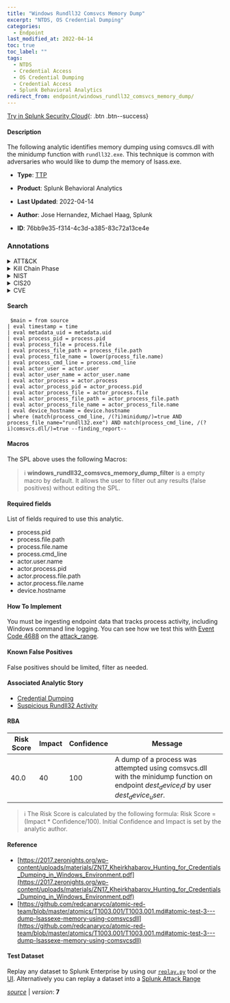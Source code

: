 ```yaml
---
title: "Windows Rundll32 Comsvcs Memory Dump"
excerpt: "NTDS, OS Credential Dumping"
categories:
  - Endpoint
last_modified_at: 2022-04-14
toc: true
toc_label: ""
tags:
  - NTDS
  - Credential Access
  - OS Credential Dumping
  - Credential Access
  - Splunk Behavioral Analytics
redirect_from: endpoint/windows_rundll32_comsvcs_memory_dump/
---
```




[Try in Splunk Security Cloud](https://www.splunk.com/en_us/cyber-security.html){: .btn .btn--success}

#### Description

The following analytic identifies memory dumping using comsvcs.dll with the minidump function with `rundll32.exe`. This technique is common with adversaries who would like to dump the memory of lsass.exe.

- **Type**: [TTP](https://github.com/splunk/security_content/wiki/Detection-Analytic-Types)
- **Product**: Splunk Behavioral Analytics

- **Last Updated**: 2022-04-14
- **Author**: Jose Hernandez, Michael Haag, Splunk
- **ID**: 76bb9e35-f314-4c3d-a385-83c72a13ce4e

### Annotations
<details>
  <summary>ATT&CK</summary>

<div markdown="1">

#### [ATT&CK](https://attack.mitre.org/)

| ID          | Technique   | Tactic         |
| ----------- | ----------- |--------------- |
| [T1003.003](https://attack.mitre.org/techniques/T1003/003/) | NTDS | Credential Access |

| [T1003](https://attack.mitre.org/techniques/T1003/) | OS Credential Dumping | Credential Access |

</div>
</details>


<details>
  <summary>Kill Chain Phase</summary>

<div markdown="1">

* Exploitation


</div>
</details>


<details>
  <summary>NIST</summary>

<div markdown="1">

* DE.CM



</div>
</details>

<details>
  <summary>CIS20</summary>

<div markdown="1">

* CIS 10



</div>
</details>

<details>
  <summary>CVE</summary>

<div markdown="1">


</div>
</details>


#### Search

```
 $main = from source  
| eval timestamp = time  
| eval metadata_uid = metadata.uid  
| eval process_pid = process.pid 
| eval process_file = process.file 
| eval process_file_path = process_file.path 
| eval process_file_name = lower(process_file.name) 
| eval process_cmd_line = process.cmd_line 
| eval actor_user = actor.user 
| eval actor_user_name = actor_user.name 
| eval actor_process = actor.process 
| eval actor_process_pid = actor_process.pid 
| eval actor_process_file = actor_process.file 
| eval actor_process_file_path = actor_process_file.path 
| eval actor_process_file_name = actor_process_file.name 
| eval device_hostname = device.hostname 
| where (match(process_cmd_line, /(?i)minidump/)=true AND process_file_name="rundll32.exe") AND match(process_cmd_line, /(?i)comsvcs.dll/)=true --finding_report--
```

#### Macros
The SPL above uses the following Macros:

> :information_source:
> **windows_rundll32_comsvcs_memory_dump_filter** is a empty macro by default. It allows the user to filter out any results (false positives) without editing the SPL.



#### Required fields
List of fields required to use this analytic.
* process.pid
* process.file.path
* process.file.name
* process.cmd_line
* actor.user.name
* actor.process.pid
* actor.process.file.path
* actor.process.file.name
* device.hostname



#### How To Implement
You must be ingesting endpoint data that tracks process activity, including Windows command line logging. You can see how we test this with [Event Code 4688](https://www.ultimatewindowssecurity.com/securitylog/encyclopedia/event.aspx?eventID=4688a) on the [attack_range](https://github.com/splunk/attack_range/blob/develop/ansible/roles/windows_common/tasks/windows-enable-4688-cmd-line-audit.yml).
#### Known False Positives
False positives should be limited, filter as needed.

#### Associated Analytic Story
* [Credential Dumping](/stories/credential_dumping)
* [Suspicious Rundll32 Activity](/stories/suspicious_rundll32_activity)




#### RBA

| Risk Score  | Impact      | Confidence   | Message      |
| ----------- | ----------- |--------------|--------------|
| 40.0 | 40 | 100 | A dump of a process was attempted using comsvcs.dll with the minidump function on endpoint $dest_device_id$ by user $dest_device_user$. |


> :information_source:
> The Risk Score is calculated by the following formula: Risk Score = (Impact * Confidence/100). Initial Confidence and Impact is set by the analytic author.


#### Reference

* [https://2017.zeronights.org/wp-content/uploads/materials/ZN17_Kheirkhabarov_Hunting_for_Credentials_Dumping_in_Windows_Environment.pdf](https://2017.zeronights.org/wp-content/uploads/materials/ZN17_Kheirkhabarov_Hunting_for_Credentials_Dumping_in_Windows_Environment.pdf)
* [https://github.com/redcanaryco/atomic-red-team/blob/master/atomics/T1003.001/T1003.001.md#atomic-test-3---dump-lsassexe-memory-using-comsvcsdll](https://github.com/redcanaryco/atomic-red-team/blob/master/atomics/T1003.001/T1003.001.md#atomic-test-3---dump-lsassexe-memory-using-comsvcsdll)



#### Test Dataset
Replay any dataset to Splunk Enterprise by using our [`replay.py`](https://github.com/splunk/attack_data#using-replaypy) tool or the [UI](https://github.com/splunk/attack_data#using-ui).
Alternatively you can replay a dataset into a [Splunk Attack Range](https://github.com/splunk/attack_range#replay-dumps-into-attack-range-splunk-server)




[*source*](https://github.com/splunk/security_content/tree/develop/detections/endpoint/windows_rundll32_comsvcs_memory_dump.yml) \| *version*: **7**